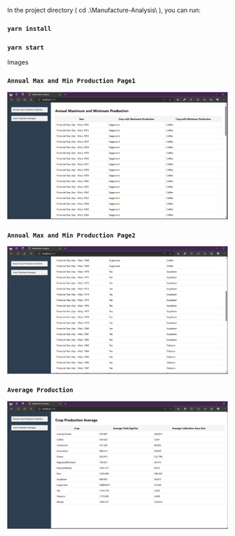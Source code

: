 In the project directory ( cd .\Manufacture-Analysis\ ), you can run:

### `yarn install`

### `yarn start`

Images

### `Annual Max and Min Production Page1`
![](screenshots/page1.PNG)

### `Annual Max and Min Production Page2`
![](screenshots/page2.PNG)

### `Average Production`
![](screenshots/page3.PNG)
